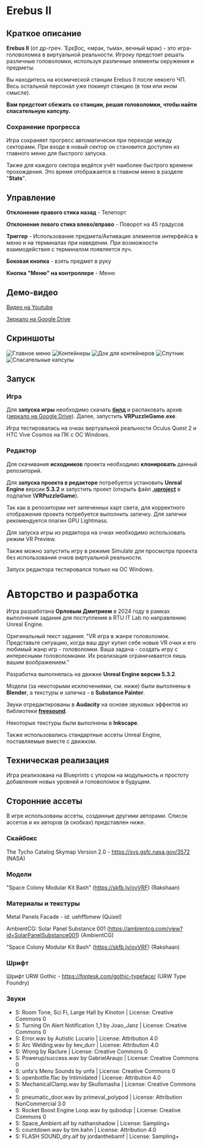 # Erebus II

## Краткое описание

**Erebus II** (от др-греч. Ἔρεβος, «мрак, тьма», вечный мрак) - это игра-головоломка в виртуальной реальности. Игроку предстоит решать различные головоломки, используя различные элементы окружения и предметы.

Вы находитесь на космической станции Erebus II после некоего ЧП. Весь остальной персонал уже покинул станцию (в том или ином смысле). 

**Вам предстоит сбежать со станции, решая головоломки, чтобы найти спасательную капсулу.**

### Сохранение прогресса

Игра сохраняет прогресс автоматически при переходе между секторами. При входе в новый сектор он становится доступен из главного меню для быстрого запуска.

Также для каждого сектора ведётся учёт наиболее быстрого времени прохождения. Это время отображается в главном меню в разделе "**Stats**".

## Управление

**Отклонение правого стика назад** - Телепорт

**Отклонение левого стика влево/вправо** - Поворот на 45 градусов

**Триггер** - Использование предмета/Активация элементов интерфейса в меню и на терминалах при наведении. При возможности взаимодействия с терминалом появляется луч.

**Боковая кнопка** - взять предмет в руку

**Кнопка "Меню" на контроллере** - Меню

## Демо-видео

[Видео на Youtube](https://youtu.be/3Q-oo8owyQI)

[Зеркало на Google Drive](https://drive.google.com/drive/folders/1iL0qFE3IwTa3D608uvFYNc_3tXY8kRl0?usp=sharing)

## Скриншоты
![Главное меню](Previews/menu.png)
![Контейнеры](Previews/containers.png)
![Док для контейнеров](Previews/docking.png)
![Спутник](Previews/satellite.png)
![Спасательные капсулы](Previews/escape_pods.png)

## Запуск

### Игра

Для **запуска игры** необходимо скачать **[билд](https://github.com/NCoolgamer/UE_VRPuzzleGame/releases/)** и распаковать архив ([зеркало на Google Drive](https://drive.google.com/drive/folders/1KRGOs0bsbsuh9Qn7FTbAv5dyidzJ9Tf2)). Далее, запустить **VRPuzzleGame.exe**. 

Игра тестировалась на очках виртуальной реальности Oculus Quest 2 и HTC Vive Cosmos на ПК с ОС Windows.

### Редактор

Для скачивания **исходников** проекта необходимо **клонировать** данный репозиторий.

Для **запуска проекта в редакторе** потребуется установить **Unreal Engine** версии **5.3.2** и запустить проект (открыть файл [**.uproject**](./VRPuzzleGame/VRPuzzleGame.uproject) в подпапке **\VRPuzzleGame**).

Так как в репозитории нет запеченных карт света, для корректного отображения проекта потребуется выполнить запечку. 
Для запечки рекомендуется плагин GPU Lightmass.

Для запуска игры из редактора на очках необходимо использовать режим VR Preview.

Также можно запустить игру в режиме Simulate для просмотра проекта без использования очков виртуальной реальности.

Запуск редактора тестировался только на ОС Windows.

# Авторство и разработка

Игра разработана **Орловым Дмитрием** в 2024 году в рамках выполнения задания для поступления в RTU IT Lab по направлению Unreal Engine.

Оригинальный текст задания: "VR игра в жанре головоломок.
Представьте ситуацию, когда ваш друг купил себе новые VR очки и его любимый жанр игр - головоломки. Ваша задача - создать игру с интересными головоломками. Их реализация ограничивается лишь вашим воображением."

Разработка выполнялась на движке **Unreal Engine версии 5.3.2**.

Модели (за некоторыми исключениями, см. ниже) были выполнены в **Blender**, а текстуры и запечка - в **Substance Painter**.

Звуки отредактированы в **Audacity** на основе звуковых эффектов из библиотеки **[freesound](https://freesound.org/)**.

Некоторые текстуры были выполнены в **Inkscape**.

Также использовались стандартные ассеты Unreal Engine, поставляемые вместе с движком.

## Техническая реализация

Игра реализована на Blueprints с упором на модульность и простоту добавления новых уровней и головоломок в будущем.


## Сторонние ассеты

В игре использованы ассеты, созданные другими авторами. Список ассетов и их авторов (в скобках) представлен ниже.

### Скайбокс

The Tycho Catalog Skymap Version 2.0 - https://svs.gsfc.nasa.gov/3572 (NASA)

### Модели

"Space Colony Modular Kit Bash" (https://skfb.ly/ovVRF) (Rakshaan)

### Материалы и текстуры

Metal Panels Facade - id: uehffbmew (Quixel)

AmbientCG: Solar Panel Substance 001 (https://ambientcg.com/view?id=SolarPanelSubstance001) (AmbientCG)

"Space Colony Modular Kit Bash" (https://skfb.ly/ovVRF) (Rakshaan)

### Шрифт

Шрифт URW Gothic - https://fontesk.com/gothic-typeface/ (URW Type Foundry)

### Звуки

- S: Room Tone, Sci Fi, Large Hall by Kinoton | License: Creative Commons 0
- S: Turning On Alert Notification 1_1 by Joao_Janz | License: Creative Commons 0
- S: Error.wav by Autistic Lucario | License: Attribution 4.0
- S: Arc Welding.wav by kev_durr | License: Attribution 4.0
- S: Wrong by Raclure | License: Creative Commons 0
- S: Powerup/success.wav by GabrielAraujo | License: Creative Commons 0
- S: unfa's Menu Sounds by unfa | License: Creative Commons 0
- S: openbottle.flac by Intimidated | License: Attribution 4.0
- S: MechanicalClamp.wav by Skullsmasha | License: Creative Commons 0
- S: pneumatic_door.wav by primeval_polypod | License: Attribution NonCommercial 3.0
- S: Rocket Boost Engine Loop.wav by qubodup | License: Creative Commons 0
- S: Space_Ambient.aif by nathanshadow | License: Sampling+
- S: countdown.wav by tim.kahn | License: Attribution 4.0
- S: FLASH SOUND_dry.aif by jordanthebamf | License: Sampling+